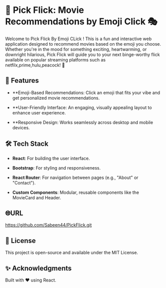 # 🎥 Pick Flick: Movie Recommendations by Emoji Click 🎭
Welcome to Pick Flick By Emoji CLick ! This is a fun and interactive web application designed to recommend movies based on the emoji you choose. Whether you're in the mood for something exciting, heartwarming, or downright hilarious, Pick Flick will guide you to your next binge-worthy flick available on popular streaming platforms such as netfilx,prime,hulu,peacock! 🍿


## 🌟 Features
- **Emoji-Based Recommendations: Click an emoji that fits your vibe and get personalized movie recommendations.

- **User-Friendly Interface: An engaging, visually appealing layout to enhance user experience.

- **Responsive Design: Works seamlessly across desktop and mobile devices.


## 🛠️ Tech Stack
- **React**: For building the user interface.

- **Bootstrap**: For styling and responsiveness.

- **React Router**: For navigation between pages (e.g., "About" or "Contact").

- **Custom Components**: Modular, reusable components like the MovieCard and Header.


## 🌐URL
 https://github.com/Sabeen44/PickFlick.git


## 📜 License
This project is open-source and available under the MIT License.


## ✨ Acknowledgments
Built with ❤️ using React.
